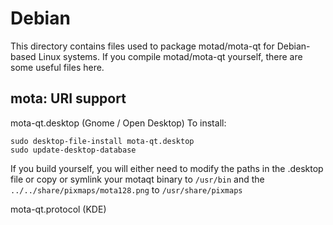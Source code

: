
Debian
====================
This directory contains files used to package motad/mota-qt
for Debian-based Linux systems. If you compile motad/mota-qt yourself, there are some useful files here.

## mota: URI support ##


mota-qt.desktop  (Gnome / Open Desktop)
To install:

	sudo desktop-file-install mota-qt.desktop
	sudo update-desktop-database

If you build yourself, you will either need to modify the paths in
the .desktop file or copy or symlink your motaqt binary to `/usr/bin`
and the `../../share/pixmaps/mota128.png` to `/usr/share/pixmaps`

mota-qt.protocol (KDE)

